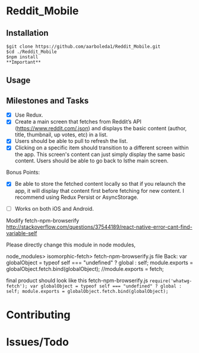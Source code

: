 # Reddit_Mobile
## Installation
```
$git clone https://github.com/aarboleda1/Reddit_Mobile.git
$cd ./Reddit_Mobile
$npm install
**Important**
```

## Usage
## Milestones and Tasks
- [x] Use Redux.
- [x] Create a main screen that fetches from Reddit’s API (https://www.reddit.com/.json) and displays the basic content (author, title, thumbnail, up votes, etc) in a list.
- [x] Users should be able to pull to refresh the list.
- [x] Clicking on a specific item should transition to a different screen within the app. This screen's content can just simply display the same basic content. Users should be able to go back to lsthe main screen.

Bonus Points:

- [x] Be able to store the fetched content locally so that if you relaunch the app, it will display that content first before fetching for new content. I recommend using Redux Persist or AsyncStorage.
- [ ] Works on both iOS and Android.


Modify fetch-npm-browserify
http://stackoverflow.com/questions/37544189/react-native-error-cant-find-variable-self

Please directly change this module in node modules, 

node_modules> isomorphic-fetch> fetch-npm-browserify.js file Back:
var globalObject = typeof self === "undefined" ? global : self;
module.exports = globalObject.fetch.bind(globalObject);
//module.exports = fetch;

final product should look like this 
fetch-npm-browserify.js
`require('whatwg-fetch');
var globalObject = typeof self === "undefined" ? global : self;
module.exports = globalObject.fetch.bind(globalObject);`

# Contributing

# Issues/Todo
